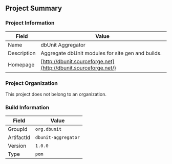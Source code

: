 ## Project Summary

### Project Information

| Field | Value |
| ---- | ---- |
| Name | dbUnit Aggregator |
| Description | Aggregate dbUnit modules for site gen and builds. |
| Homepage | [http://dbunit.sourceforge.net](http://dbunit.sourceforge.net/) |

### Project Organization

This project does not belong to an organization.

### Build Information

| Field | Value |
| ---- | ---- |
| GroupId | `org.dbunit` |
| ArtifactId | `dbunit-aggregator` |
| Version | `1.0.0` |
| Type | `pom` |
